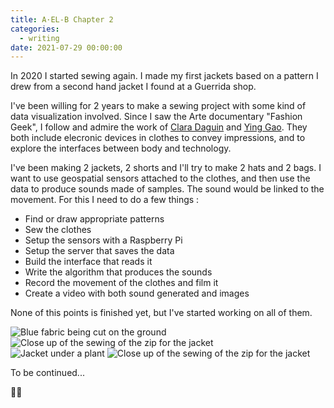 ```yaml
---
title: A·EL-B Chapter 2
categories:
  - writing
date: 2021-07-29 00:00:00
---
```


In 2020 I started sewing again. I made my first jackets based on a pattern I drew from a second hand jacket I found at a Guerrida shop.

I've been willing for 2 years to make a sewing project with some kind of data visualization involved. Since I saw the Arte documentary "Fashion Geek", I follow and admire the work of <a href="https://www.claradaguin.com" class="link" rel="noreferrer">Clara Daguin</a> and <a href="http://yinggao.ca" rel="noreferrer" class="link">Ying Gao</a>. They both include elecronic devices in clothes to convey impressions, and to explore the interfaces between body and technology.

I've been making 2 jackets, 2 shorts and I'll try to make 2 hats and 2 bags. I want to use geospatial sensors attached to the clothes, and then use the data to produce sounds made of samples. The sound would be linked to the movement. For this I need to do a few things :

<ul class="list">
    <li>Find or draw appropriate patterns</li>
    <li>Sew the clothes</li>
    <li>Setup the sensors with a Raspberry Pi</li>
    <li>Setup the server that saves the data</li>
    <li>Build the interface that reads it</li>
    <li>Write the algorithm that produces the sounds</li>
    <li>Record the movement of the clothes and film it</li>
    <li>Create a video with both sound generated and images</li>
</ul>

None of this points is finished yet, but I've started working on all of them.

<div class="photo-album">
    <div class="images-row images-row-2">
        <img src="https://live.staticflickr.com/65535/51343198813_6c4c1198e3.jpg" alt="Blue fabric being cut on the ground">
        <img src="https://live.staticflickr.com/65535/51343198883_bd2105498e.jpg" alt="Close up of the sewing of the zip for the jacket">
    </div>
    <div class="images-row images-row-2">
        <img src="https://live.staticflickr.com/65535/51342971306_093fb5049b.jpg" alt="Jacket under a plant">
        <img src="https://live.staticflickr.com/65535/51343993905_184470d67b.jpg" alt="Close up of the sewing of the zip for the jacket">
    </div>
</div>

To be continued...

🙋‍♂️